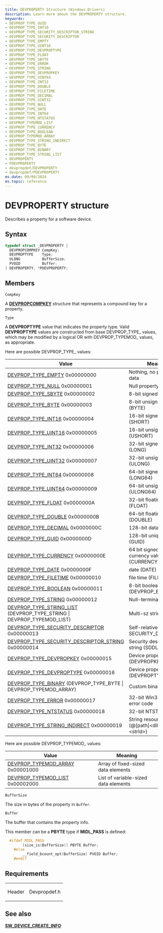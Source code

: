 ```yaml
---
title: DEVPROPERTY Structure (Windows Drivers)
description: Learn more about the DEVPROPERTY structure.
keywords:
- DEVPROP_TYPE_GUID
- DEVPROP_TYPE_INT16
- DEVPROP_TYPE_SECURITY_DESCRIPTOR_STRING
- DEVPROP_TYPE_SECURITY_DESCRIPTOR
- DEVPROP_TYPE_EMPTY
- DEVPROP_TYPE_UINT16
- DEVPROP_TYPE_DEVPROPTYPE
- DEVPROP_TYPE_FLOAT
- DEVPROP_TYPE_SBYTE
- DEVPROP_TYPE_ERROR
- DEVPROP_TYPE_STRING
- DEVPROP_TYPE_DEVPROPKEY
- DEVPROP_TYPE_UINT64
- DEVPROP_TYPE_INT32
- DEVPROP_TYPE_DOUBLE
- DEVPROP_TYPE_FILETIME
- DEVPROP_TYPE_DECIMAL
- DEVPROP_TYPE_UINT32
- DEVPROP_TYPE_NULL
- DEVPROP_TYPE_DATE
- DEVPROP_TYPE_INT64
- DEVPROP_TYPE_NTSTATUS
- DEVPROP_TYPEMOD_LIST
- DEVPROP_TYPE_CURRENCY
- DEVPROP_TYPE_BOOLEAN
- DEVPROP_TYPEMOD_ARRAY
- DEVPROP_TYPE_STRING_INDIRECT
- DEVPROP_TYPE_BYTE
- DEVPROP_TYPE_BINARY
- DEVPROP_TYPE_STRING_LIST
- DEVPROPERTY
- PDEVPROPERTY
- devpropdef/DEVPROPERTY
- devpropdef/PDEVPROPERTY
ms.date: 09/09/2024
ms.topic: reference
---
```


# DEVPROPERTY structure

Describes a property for a software device.

## Syntax

``` c++
typedef struct _DEVPROPERTY {
  DEVPROPCOMPKEY CompKey;
  DEVPROPTYPE    Type;
  ULONG          BufferSize;
  PVOID          Buffer;
} DEVPROPERTY, *PDEVPROPERTY;
```

## Members

`CompKey`

A [**DEVPROPCOMPKEY**](devpropcompkey.md) structure that represents a compound key for a property.

`Type`

A **DEVPROPTYPE** value that indicates the property type. Valid **DEVPROPTYPE** values are constructed from base DEVPROP\_TYPE\_ values, which may be modified by a logical OR with DEVPROP\_TYPEMOD\_ values, as appropriate.

Here are possible DEVPROP\_TYPE\_ values:

| Value | Meaning |
| -- | -- |
| [DEVPROP_TYPE_EMPTY](devprop-type-empty.md) 0x00000000 | Nothing, no property data |
| [DEVPROP_TYPE_NULL](devprop-type-null.md) 0x00000001 | Null property data |
| [DEVPROP_TYPE_SBYTE](devprop-type-sbyte.md) 0x00000002 | 8-bit signed int (SBYTE) |
| [DEVPROP_TYPE_BYTE](devprop-type-byte.md) 0x00000003 | 8-bit unsigned int (BYTE) |
| [DEVPROP_TYPE_INT16](devprop-type-int16.md) 0x00000004 | 16-bit signed int (SHORT) |
| [DEVPROP_TYPE_UINT16](devprop-type-uint16.md) 0x00000005 | 16-bit unsigned int (USHORT) |
| [DEVPROP_TYPE_INT32](devprop-type-int32.md) 0x00000006 | 32-bit signed int (LONG) |
| [DEVPROP_TYPE_UINT32](devprop-type-uint32.md) 0x00000007 | 32-bit unsigned int (ULONG) |
| [DEVPROP_TYPE_INT64](devprop-type-int64.md) 0x00000008 | 64-bit signed int (LONG64) |
| [DEVPROP_TYPE_UINT64](devprop-type-uint64.md) 0x00000009 | 64-bit unsigned int (ULONG64) |
| [DEVPROP_TYPE_FLOAT](devprop-type-float.md) 0x0000000A | 32-bit floating-point (FLOAT) |
| [DEVPROP_TYPE_DOUBLE](devprop-type-double.md) 0x0000000B | 64-bit floating-point (DOUBLE) |
| [DEVPROP_TYPE_DECIMAL](devprop-type-decimal.md) 0x0000000C | 128-bit data (DECIMAL) |
| [DEVPROP_TYPE_GUID](devprop-type-guid.md) 0x0000000D | 128-bit unique identifier (GUID) |
| [DEVPROP_TYPE_CURRENCY](devprop-type-currency.md) 0x0000000E | 64 bit signed int currency value (CURRENCY) |
| [DEVPROP_TYPE_DATE](devprop-type-date.md) 0x0000000F | date (DATE) |
| [DEVPROP_TYPE_FILETIME](devprop-type-filetime.md) 0x00000010 | file time (FILETIME) |
| [DEVPROP_TYPE_BOOLEAN](devprop-type-boolean.md) 0x00000011 | 8-bit boolean (DEVPROP_BOOLEAN) |
| [DEVPROP_TYPE_STRING](devprop-type-string.md) 0x00000012 | Null-terminated string |
| [DEVPROP_TYPE_STRING_LIST](devprop-type-string-list.md) (DEVPROP_TYPE_STRING \| DEVPROP_TYPEMOD_LIST) | Multi-sz string list |
| [DEVPROP_TYPE_SECURITY_DESCRIPTOR](devprop-type-security-descriptor.md) 0x00000013 | Self-relative binary SECURITY_DESCRIPTOR |
| [DEVPROP_TYPE_SECURITY_DESCRIPTOR_STRING](devprop-type-security-descriptor-string.md) 0x00000014 | Security descriptor string (SDDL format) |
| [DEVPROP_TYPE_DEVPROPKEY](devprop-type-devpropkey.md) 0x00000015 | Device property key (DEVPROPKEY) |
| [DEVPROP_TYPE_DEVPROPTYPE](devprop-type-devproptype.md) 0x00000016 | Device property type (DEVPROPTYPE) |
| [DEVPROP_TYPE_BINARY](devprop-type-binary.md) (DEVPROP_TYPE_BYTE \| DEVPROP_TYPEMOD_ARRAY) | Custom binary data |
| [DEVPROP_TYPE_ERROR](devprop-type-error.md) 0x00000017 | 32-bit Win32 system error code |
| [DEVPROP_TYPE_NTSTATUS](devprop-type-ntstatus.md) 0x00000018 | 32-bit NTSTATUS code |
| [DEVPROP_TYPE_STRING_INDIRECT](devprop-type-string-indirect.md) 0x00000019 | String resource (@[path\]&lt;dllname&gt;,-&lt;strId&gt;) |

Here are possible DEVPROP\_TYPEMOD\_ values:

| Value | Meaning |
| -- | -- |
| [DEVPROP_TYPEMOD_ARRAY](devprop-typemod-array.md) 0x00001000 | Array of fixed-sized data elements |
| [DEVPROP_TYPEMOD_LIST](devprop-typemod-list.md) 0x00002000 | List of variable-sized data elements |

`BufferSize`

The size in bytes of the property in `Buffer`.

`Buffer`

The buffer that contains the property info.

This member can be a **PBYTE** type if **MIDL\_PASS** is defined:

```cpp
  #ifdef MIDL_PASS
        [size_is(BufferSize)] PBYTE Buffer;
    #else
        __field_bcount_opt(BufferSize) PVOID Buffer;
    #endif
```
## Requirements

<table>
<tbody>
<tr class="odd">
<td><p>Header</p></td>
<td>Devpropdef.h</td>
</tr>
</tbody>
</table>

## See also

[**SW\_DEVICE\_CREATE\_INFO**](/windows/win32/api/swdevicedef/ns-swdevicedef-sw_device_create_info)
